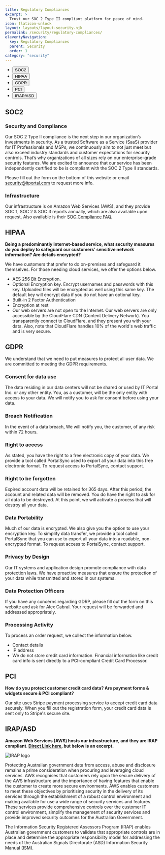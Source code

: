 ```yaml
---
title: Regulatory Compliances
excerpt: >
  Trust our SOC 2 Type II compliant platform for peace of mind.
icon: flaticon-unlock
layout: layouts/layout-security.njk
permalink: /security/regulatory-compliances/
eleventyNavigation:
  key: Regulatory Compliances
  parent: Security
  order: 1
category: "security"
---
```

<ul class="nav nav-tabs" id="myTab" role="tablist">
  <li class="nav-item" role="presentation">
    <button class="nav-link active" id="tab01" data-bs-toggle="tab" data-bs-target="#tab01-pane" type="button" role="tab" aria-controls="tab01-pane" aria-selected="true">SOC2</button>
  </li>
  <li class="nav-item" role="presentation">
    <button class="nav-link" id="tab02" data-bs-toggle="tab" data-bs-target="#tab02-pane" type="button" role="tab" aria-controls="tab02-pane" aria-selected="false">HIPAA</button>
  </li>
  <li class="nav-item" role="presentation">
    <button class="nav-link" id="tab03" data-bs-toggle="tab" data-bs-target="#tab03-pane" type="button" role="tab" aria-controls="tab03-pane" aria-selected="false">GDPR</button>
  </li>
  <li class="nav-item" role="presentation">
    <button class="nav-link" id="tab04" data-bs-toggle="tab" data-bs-target="#tab04-pane" type="button" role="tab" aria-controls="tab04-pane" aria-selected="false">PCI</button>
  </li>
  <li class="nav-item" role="presentation">
    <button class="nav-link" id="tab05" data-bs-toggle="tab" data-bs-target="#tab05-pane" type="button" role="tab" aria-controls="tab05-pane" aria-selected="false">IRAP/ASD</button>
  </li>
</ul>
<div class="tab-content" id="myTabContent">
  <div class="tab-pane pt-4 fade show active" id="tab01-pane" role="tabpanel" aria-labelledby="tab01" tabindex="0">

  <h2 class="visually-hidden">SOC2</h2>

  ### Security and Compliance

  Our SOC 2 Type II compliance is the next step in our organization’s investments in security. As a trusted Software as a Service (SaaS) provider for IT Professionals and MSPs, we continuously aim to not just meet but also exceed industry standards and customer expectations for security controls. That’s why organizations of all sizes rely on our enterprise-grade security features. We are excited to announce that our service has been independently certified to be is compliant with the SOC 2 Type II standards.

  Please fill out the form on the bottom of this website or email security@itportal.com to request more info.

  ### Infrastructure

  Our infrastructure is on Amazon Web Services (AWS), and they provide SOC 1, SOC 2 & SOC 3 reports annually, which are also available upon request. Also available is their [SOC Compliance FAQ](https://aws.amazon.com/compliance/soc-faqs).

  </div>
  <div class="tab-pane pt-4 fade" id="tab02-pane" role="tabpanel" aria-labelledby="tab02" tabindex="0">
  
  <h2 class="visually-hidden">HIPAA</h2>

  **Being a predominantly internet-based service, what security measures do you deploy to safeguard our customers' sensitive network information? Are details encrypted?**

  We have customers that prefer to do on-premises and safeguard it themselves. For those needing cloud services, we offer the options below.

  - AES 256 Bit Encryption.
  - Optional Encryption key. Encrypt usernames and passwords with this key. Uploaded files will be encrypted as well using this same key. The default key will encrypt data if you do not have an optional key.
  - Built-in 2 Factor Authentication
  - Encryption at rest
  - Our web servers are not open to the Internet. Our web servers are only accessible by the CloudFlare CDN (Content Delivery Network). You transparently connect to CloudFlare, and they present you with your data. Also, note that CloudFlare handles 10% of the world's web traffic and is very secure.

  </div>
  <div class="tab-pane pt-4 fade" id="tab03-pane" role="tabpanel" aria-labelledby="tab03" tabindex="0">
  
  <h2 class="visually-hidden">GDPR</h2>

  We understand that we need to put measures to protect all user data. We are committed to meeting the GDPR requirements.

  ### Consent for data use

  The data residing in our data centers will not be shared or used by IT Portal Inc. or any other entity. You, as a customer, will be the only entity with access to your data. We will notify you to ask for consent before using your data.

  ### Breach Notification

  In the event of a data breach, We will notify you, the customer, of any risk within 72 hours.

  ### Right to access

  As stated, you have the right to a free electronic copy of your data. We provide a tool called PortalSync used to export all your data into this free electronic format. To request access to PortalSync, contact support.

  ### Right to be forgotten

  Expired account data will be retained for 365 days. After this period, the account and related data will be removed. You do have the right to ask for all data to be destroyed. At this point, we will activate a process that will destroy all your data.

  ### Data Portability

  Much of our data is encrypted. We also give you the option to use your encryption key. To simplify data transfer, we provide a tool called PortalSync that you can use to export all your data into a readable, non-encrypted format. To request access to PortalSync, contact support.

  ### Privacy by Design

  Our IT systems and application design promote compliance with data protection laws. We have proactive measures that ensure the protection of your data while transmitted and stored in our systems.

  ### Data Protection Officers

  If you have any concerns regarding GDRP, please fill out the form on this website and ask for Alex Cabral. Your request will be forwarded and addressed appropriately.

  ### Processing Activity

  To process an order request, we collect the information below.

  - Contact details
  - IP address
  - We do not store credit card information. Financial information like credit card info is sent directly to a PCI-compliant Credit Card Processor.

  </div>
  <div class="tab-pane pt-4 fade" id="tab04-pane" role="tabpanel" aria-labelledby="tab04" tabindex="0">
  
  <h2 class="visually-hidden">PCI</h2>

  **How do you protect customer credit card data? Are payment forms & widgets secure & PCI compliant?**

  Our site uses Stripe payment processing service to accept credit card data securely. When you fill out the registration form, your credit card data is sent only to Stripe's secure site.

  </div>
  <div class="tab-pane pt-4 fade" id="tab05-pane" role="tabpanel" aria-labelledby="tab05" tabindex="0">
  
  <h2 class="visually-hidden">IRAP/ASD</h2>

  **Amazon Web Services (AWS) hosts our infrastructure, and they are IRAP compliant. <a href="https://aws.amazon.com/compliance/irap/" class="read-more">Direct Link here</a>, but below is an excerpt.**

  ![IRAP logo](https://d1.awsstatic.com/fin-serv/IRAP-fs-logo.8e0eea24f99493e923ebc738d0bf394f945294ee.jpg)

  Protecting Australian government data from access, abuse and disclosure remains a prime consideration when procuring and leveraging cloud services. AWS recognises that customers rely upon the secure delivery of the AWS infrastructure and the importance of having features that enable the customer to create more secure environments. AWS enables customers to meet these objectives by prioritising security in the delivery of its services through the establishment of a robust control environment and making available for use a wide range of security services and features. These services provide comprehensive controls over the customer IT control environment, simplify the management of security services and provide improved security outcomes for the Australian Government.

  The Information Security Registered Assessors Program (IRAP) enables Australian government customers to validate that appropriate controls are in place and determine the appropriate responsibility model for addressing the needs of the Australian Signals Directorate (ASD) Information Security Manual (ISM).

  </div>
</div>